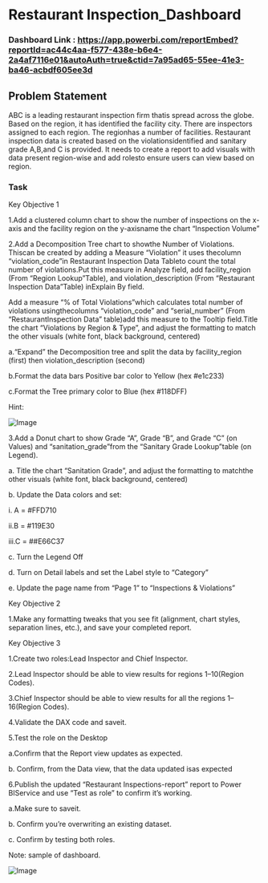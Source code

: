 
# Restaurant Inspection_Dashboard

### Dashboard Link : https://app.powerbi.com/reportEmbed?reportId=ac44c4aa-f577-438e-b6e4-2a4af7116e01&autoAuth=true&ctid=7a95ad65-55ee-41e3-ba46-acbdf605ee3d

## Problem Statement

ABC is a leading restaurant inspection firm thatis spread across the globe. Based on the region, it has identified the facility city. There are inspectors assigned to each region. The regionhas a number of facilities. Restaurant inspection data is created based on the violationsidentified and sanitary grade A,B,and C is provided. It needs to create a report to add visuals with data present region-wise and add rolesto ensure users can view based on region.



### Task 

Key Objective 1

1.Add a clustered column chart to show the number of inspections on the x-axis and the facility region on the y-axisname the chart “Inspection Volume”

2.Add a Decomposition Tree chart to showthe Number of Violations. Thiscan be created by adding a Measure “Violation” it uses thecolumn “violation_code”in Restaurant Inspection Data Tableto count the total number of violations.Put this measure in Analyze field, add facility_region (From “Region Lookup”Table), and violation_description (From “Restaurant Inspection Data”Table) inExplain By field.

Add a measure “% of Total Violations”which calculates total number of violations usingthecolumns “violation_code” and “serial_number” (From “RestaurantInspection Data” table)add this measure to the Tooltip field.Title the chart “Violations by Region & Type”, and adjust the formatting to match the other visuals (white font, black background, centered)

a.“Expand” the Decomposition tree and split the data by facility_region (first) then violation_description (second) 

b.Format the data bars Positive bar color to Yellow (hex #e1c233)

c.Format the Tree primary color to Blue (hex #118DFF)

Hint:

![Image](https://github.com/user-attachments/assets/dbc5dd8f-3bc7-4eab-8129-9e324de75970)

3.Add a Donut chart to show Grade “A”, Grade “B”, and Grade “C” (on Values) and “sanitation_grade”from the “Sanitary Grade Lookup”table (on Legend).

a.   Title the chart “Sanitation Grade”, and adjust the formatting to matchthe other visuals (white font, black background, centered)

b.   Update the Data colors and set: 

i.  A = #FFD710

ii.B = #119E30

iii.C = ##E66C37

c. Turn the Legend Off 

d. Turn on Detail labels and set the Label style to “Category” 

e. Update the page name from “Page 1” to “Inspections & Violations”

Key Objective 2

1.Make any formatting tweaks that you see fit (alignment, chart styles, separation lines, etc.), and save your completed report.

Key Objective 3

1.Create two roles:Lead Inspector and Chief Inspector.

2.Lead Inspector should be able to view results for regions 1–10(Region Codes).

3.Chief Inspector should be able to view results for all the regions 1–16(Region Codes).

4.Validate the DAX code and saveit.

5.Test the role on the Desktop

a.Confirm that the Report view updates as expected.

b.   Confirm, from the Data view, that the data updated isas expected

6.Publish the updated “Restaurant Inspections-report” report to Power BIService and use “Test as role” to confirm it’s working.

a.Make sure to saveit.

b.   Confirm you’re overwriting an existing dataset.

c.   Confirm by testing both roles.



Note: sample of dashboard.


![Image](https://github.com/user-attachments/assets/c0cff4f3-1b1c-4344-9890-aad3b8b23843)



        
